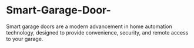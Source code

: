 # Smart-Garage-Door-
Smart garage doors are a modern advancement in home automation technology, designed to provide convenience, security, and remote access to your garage.

